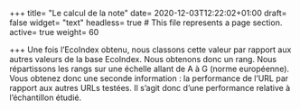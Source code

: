 +++
title= "Le calcul de la note"
date= 2020-12-03T12:22:02+01:00
draft= false
widget= "text"
headless= true  # This file represents a page section.
active= true
weight= 60

+++
Une fois l’EcoIndex obtenu, nous classons cette valeur par rapport aux autres valeurs de la base EcoIndex.
Nous obtenons donc un rang. Nous répartissons les rangs sur une échelle allant de A à G (norme européenne).
Vous obtenez donc une seconde information : la performance de l’URL par rapport aux autres URLs testées.
Il s’agit donc d’une performance relative à l’échantillon étudié.
